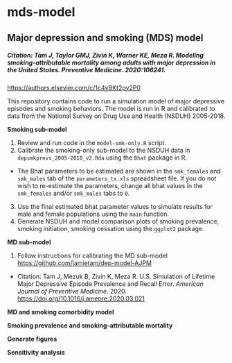 # mds-model

## Major depression and smoking (MDS) model
##### Citation: Tam J, Taylor GMJ, Zivin K, Warner KE, Meza R. Modeling smoking-attributable mortality among adults with major depression in the United States. <i>Preventive Medicine.</i> 2020:106241.
<a href="https://authors.elsevier.com/c/1c4yBKt2py2P0">https://authors.elsevier.com/c/1c4yBKt2py2P0</a>

This repository contains code to run a simulation model of major depressive episodes and smoking behaviors. The model is run in R and calibrated to data from the National Survey on Drug Use and Health (NSDUH) 2005-2018. 

**Smoking sub-model**
1. Review and run code in the `model-smk-only.R` script. 
2. Calibrate the smoking-only sub-model to the NSDUH data in `depsmkprevs_2005-2018_v2.Rda` using the `Bhat` package in R. 
- The Bhat parameters to be estimated are shown in the `smk_females` and `smk_males` tab of the `parameters_tx.xls` spreadsheet file. If you do not wish to re-estimate the parameters, change all bhat values in the `smk_females` and/or `smk_males` tabs to `0`. 
3. Use the final estimated bhat parameter values to simulate results for male and female populations using the `main` function.
4. Generate NSDUH and model comparison plots of smoking prevalence, smoking initiation, smoking cessation using the `ggplot2` package.

**MD sub-model**
1. Follow instructions for calibrating the MD sub-model https://github.com/jamietam/dep-model-AJPM
- Citation: Tam J, Mezuk B, Zivin K, Meza R. U.S. Simulation of Lifetime Major Depressive Episode Prevalence and Recall Error. <i>American Journal of Preventive Medicine</i>. 2020. <a href="https://doi.org/10.1016/j.amepre.2020.03.021">https://doi.org/10.1016/j.amepre.2020.03.021</a>

**MD and smoking comorbidity model**

**Smoking prevalence and smoking-attributable mortality**

**Generate figures**

**Sensitivity analysis**
